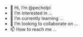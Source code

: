 - 👋 Hi, I’m @pecholpi
- 👀 I’m interested in ...
- 🌱 I’m currently learning ...
- 💞️ I’m looking to collaborate on ...
- 📫 How to reach me ...

<!---
pecholpi/pecholpi is a ✨ special ✨ repository because its `README.md` (this file) appears on your GitHub profile.
You can click the Preview link to take a look at your changes.
--->
